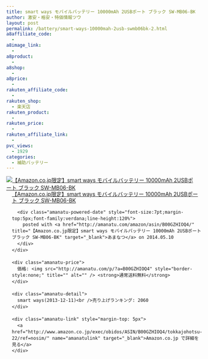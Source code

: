 ```yaml
---
title: smart ways モバイルバッテリー 10000mAh 2USBポート ブラック SW-MB06-BK 特価2千円台！送料無料！
author: 激安・格安・特価情報ツウ
layout: post
permalink: /battery/smart-ways-10000mah-2usb-swmb06bk-2.html
a8affiliate_code:
  - 
a8image_link:
  - 
a8product:
  - 
a8shop:
  - 
a8price:
  - 
rakuten_affiliate_code:
  - 
rakuten_shop:
  - 楽天店
rakuten_product:
  - 
rakuten_price:
  - 
rakuten_affiliate_link:
  - 
pvc_views:
  - 1929
categories:
  - 補助バッテリー
---
```

<div class="amanatu-box" style="margin-bottom:0px;">
  <div class="amanatu-image" style="float:left;">
    <a href="http://www.amazon.co.jp/exec/obidos/ASIN/B00GZHIOQ4/tokkajohotsu-22/ref=nosim/" name="amanatulink" target="_blank"><img src="http://i1.wp.com/ecx.images-amazon.com/images/I/41mnqcvSdbL._SL160_.jpg?w=546" alt="【Amazon.co.jp限定】smart ways モバイルバッテリー 10000mAh 2USBポート ブラック SW-MB06-BK" style="border: none;" data-recalc-dims="1" /></a>
  </div>
  
  <div class="amanatu-info" style="float:left;margin-left:15px;line-height:120%">
    <div class="amanatu-name" style="margin-bottom:10px;line-height:120%">
      <a href="http://www.amazon.co.jp/exec/obidos/ASIN/B00GZHIOQ4/tokkajohotsu-22/ref=nosim/" name="amanatulink" target="_blank">【Amazon.co.jp限定】smart ways モバイルバッテリー 10000mAh 2USBポート ブラック SW-MB06-BK</a> 
      
      <div class="amanatu-powered-date" style="font-size:7pt;margin-top:5px;font-family:verdana;line-height:120%">
        posted with <a href="http://amanatu.com/amazon/asin/B00GZHIOQ4/" title="【Amazon.co.jp限定】smart ways モバイルバッテリー 10000mAh 2USBポート ブラック SW-MB06-BK" target="_blank">あまなつ</a> on 2014.05.10
      </div>
    </div>
    
    <div class="amanatu-price">
      価格: <img src="http://amanatu.com/p/?a=B00GZHIOQ4" style="border-style:none;" title="" alt="" /> <strong>通常送料無料</strong>
    </div>
    
    <div class="amanatu-detail">
      smart ways(2013-12-11)<br />売り上げランキング: 2060
    </div>
    
    <div class="amanatu-link" style="margin-top: 5px">
      <a href="http://www.amazon.co.jp/exec/obidos/ASIN/B00GZHIOQ4/tokkajohotsu-22/ref=nosim/" name="amanatulink" target="_blank">Amazon.co.jp で詳細を見る</a>
    </div>
  </div>
  
  <div class="amanatu-footer" style="clear: left">
  </div>
</div>